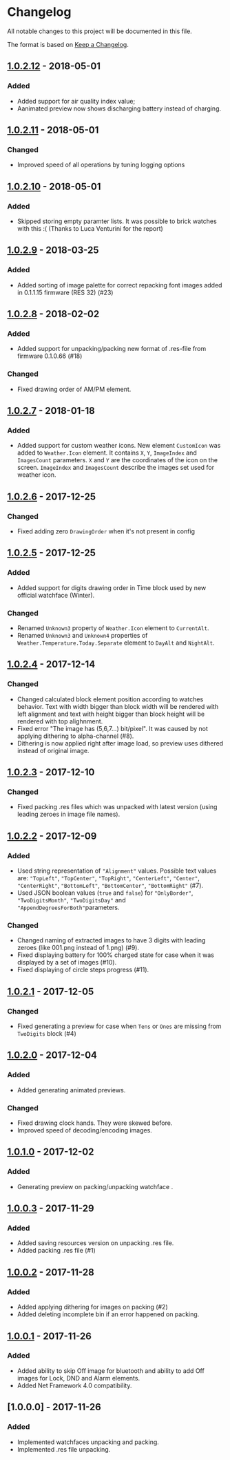 # Changelog
All notable changes to this project will be documented in this file.

The format is based on [Keep a Changelog](http://keepachangelog.com/en/1.0.0/).

## [1.0.2.12] - 2018-05-01
### Added
- Added support for air quality index value;
- Aanimated preview now shows discharging battery  instead of charging.

## [1.0.2.11] - 2018-05-01
### Changed
- Improved speed of all operations by tuning logging options

## [1.0.2.10] - 2018-05-01
### Added
- Skipped storing empty paramter lists. It was possible to brick watches with this :( (Thanks to Luca Venturini for the report)

## [1.0.2.9] - 2018-03-25
### Added
- Added sorting of image palette for correct repacking font images added in 0.1.1.15 firmware (RES 32) (#23)

## [1.0.2.8] - 2018-02-02
### Added
- Added support for unpacking/packing new format of .res-file from firmware 0.1.0.66 (#18)
### Changed
- Fixed drawing order of AM/PM element.

## [1.0.2.7] - 2018-01-18
### Added
- Added support for custom weather icons. New element `CustomIcon` was added to `Weather.Icon` element.
  It contains `X`, `Y`, `ImageIndex` and `ImagesCount` parameters.
  `X` and `Y` are the coordinates of the icon on the screen.
  `ImageIndex` and `ImagesCount` describe the images set used for weather icon.

## [1.0.2.6] - 2017-12-25
### Changed
- Fixed adding zero `DrawingOrder` when it's not present in config

## [1.0.2.5] - 2017-12-25
### Added
- Added support for digits drawing order in Time block used by new official watchface (Winter).

### Changed
- Renamed `Unknown3` property of `Weather.Icon` element to `CurrentAlt`.
- Renamed `Unknown3` and `Unknown4` properties of `Weather.Temperature.Today.Separate` element to `DayAlt` and `NightAlt`.

## [1.0.2.4] - 2017-12-14
### Changed
- Changed calculated block element position according to watches behavior. Text with width bigger than block width will be rendered with left alignment and text with height bigger than block height will be rendered with top alighnment.
- Fixed error "The image has (5,6,7...) bit/pixel". It was caused by not applying dithering to alpha-channel (#8).
- Dithering is now applied right after image load, so preview uses dithered instead of original image.

## [1.0.2.3] - 2017-12-10
### Changed
- Fixed packing .res files which was unpacked with latest version (using leading zeroes in image file names).

## [1.0.2.2] - 2017-12-09
### Added
- Used string representation of `"Alignment"` values. Possible text values are: `"TopLeft"`, `"TopCenter"`, `"TopRight"`, `"CenterLeft"`, `"Center"`, `"CenterRight"`, `"BottomLeft"`, `"BottomCenter"`, `"BottomRight"` (#7).
- Used JSON boolean values (`true` and `false`) for `"OnlyBorder"`, `"TwoDigitsMonth"`, `"TwoDigitsDay"` and `"AppendDegreesForBoth"`parameters.

### Changed
- Changed naming of extracted images to have 3 digits with leading zeroes (like 001.png instead of 1.png) (#9).
- Fixed displaying battery for 100% charged state for case when it was displayed by a set of images (#10).
- Fixed displaying of circle steps progress (#11).

## [1.0.2.1] - 2017-12-05
### Changed
- Fixed generating a preview for case when `Tens` or `Ones` are missing from `TwoDigits` block (#4)

## [1.0.2.0] - 2017-12-04
### Added
- Added generating animated previews.

### Changed
- Fixed drawing clock hands. They were skewed before.
- Improved speed of decoding/encoding images.

## [1.0.1.0] - 2017-12-02
### Added
- Generating preview on packing/unpacking watchface .

## [1.0.0.3] - 2017-11-29
### Added
- Added saving resources version on unpacking .res file.
- Added packing .res file (#1)

## [1.0.0.2] - 2017-11-28
### Added
- Added applying dithering for images on packing (#2)
- Added deleting incomplete bin if an error happened on packing.

## [1.0.0.1] - 2017-11-26
### Added
- Added ability to skip Off image for bluetooth and ability to add Off images for Lock, DND and Alarm elements.
- Added Net Framework 4.0 compatibility.

## [1.0.0.0] - 2017-11-26
### Added
- Implemented watchfaces unpacking and packing.
- Implemented .res file unpacking.

[Unreleased]: https://bitbucket.org/valeronm/amazfitbiptools/branches/compare/HEAD..1.0.2.12
[1.0.2.12]: https://bitbucket.org/valeronm/amazfitbiptools/branches/compare/1.0.2.12..1.0.2.11
[1.0.2.11]: https://bitbucket.org/valeronm/amazfitbiptools/branches/compare/1.0.2.11..1.0.2.10
[1.0.2.10]: https://bitbucket.org/valeronm/amazfitbiptools/branches/compare/1.0.2.10..1.0.2.9
[1.0.2.9]: https://bitbucket.org/valeronm/amazfitbiptools/branches/compare/1.0.2.9..1.0.2.8
[1.0.2.8]: https://bitbucket.org/valeronm/amazfitbiptools/branches/compare/1.0.2.8..1.0.2.7
[1.0.2.7]: https://bitbucket.org/valeronm/amazfitbiptools/branches/compare/1.0.2.7..1.0.2.6
[1.0.2.6]: https://bitbucket.org/valeronm/amazfitbiptools/branches/compare/1.0.2.6..1.0.2.5
[1.0.2.5]: https://bitbucket.org/valeronm/amazfitbiptools/branches/compare/1.0.2.5..1.0.2.4
[1.0.2.4]: https://bitbucket.org/valeronm/amazfitbiptools/branches/compare/1.0.2.4..1.0.2.3
[1.0.2.3]: https://bitbucket.org/valeronm/amazfitbiptools/branches/compare/1.0.2.3..1.0.2.2
[1.0.2.2]: https://bitbucket.org/valeronm/amazfitbiptools/branches/compare/1.0.2.2..1.0.2.1
[1.0.2.1]: https://bitbucket.org/valeronm/amazfitbiptools/branches/compare/1.0.2.1..1.0.2.0
[1.0.2.0]: https://bitbucket.org/valeronm/amazfitbiptools/branches/compare/1.0.2.0..1.0.1.0
[1.0.1.0]: https://bitbucket.org/valeronm/amazfitbiptools/branches/compare/1.0.1.0..1.0.0.3
[1.0.0.3]: https://bitbucket.org/valeronm/amazfitbiptools/branches/compare/1.0.0.3..1.0.0.2
[1.0.0.2]: https://bitbucket.org/valeronm/amazfitbiptools/branches/compare/1.0.0.2..1.0.0.1
[1.0.0.1]: https://bitbucket.org/valeronm/amazfitbiptools/branches/compare/1.0.0.1..1.0.0.0